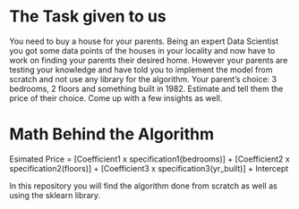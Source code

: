# The Task given to us
You need to buy a house for your parents. Being an expert Data Scientist you got some
data points of the houses in your locality and now have to work on finding your parents
their desired home.
However your parents are testing your knowledge and have told you to implement the
model from scratch and not use any library for the algorithm.
Your parent’s choice: 3 bedrooms, 2 floors and something built in 1982. Estimate and
tell them the price of their choice.
Come up with a few insights as well.

# Math Behind the Algorithm 

Esimated Price = [Coefficient1 x specification1(bedrooms)] + [Coefficient2 x specification2(floors)] + [Coefficient3 x specification3(yr_built)] + Intercept

In this repository you will find the algorithm done from scratch as well as using the sklearn library. 
